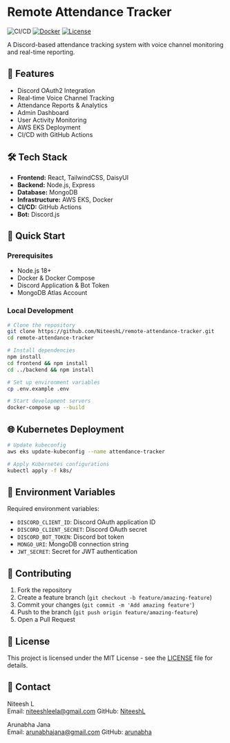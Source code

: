 # Remote Attendance Tracker

![CI/CD](https://github.com/NiteeshL/remote-attendance-tracker/actions/workflows/main.yml/badge.svg)
[![Docker](https://img.shields.io/docker/pulls/niteesh0303/attendance-tracker-frontend.svg)](https://hub.docker.com/r/niteesh0303/attendance-tracker-frontend)
[![License](https://img.shields.io/badge/license-MIT-blue.svg)](LICENSE)

A Discord-based attendance tracking system with voice channel monitoring and real-time reporting.

## 🌟 Features

- Discord OAuth2 Integration
- Real-time Voice Channel Tracking
- Attendance Reports & Analytics
- Admin Dashboard
- User Activity Monitoring
- AWS EKS Deployment
- CI/CD with GitHub Actions

## 🛠️ Tech Stack

- **Frontend:** React, TailwindCSS, DaisyUI
- **Backend:** Node.js, Express
- **Database:** MongoDB
- **Infrastructure:** AWS EKS, Docker
- **CI/CD:** GitHub Actions
- **Bot:** Discord.js

## 🚀 Quick Start

### Prerequisites
- Node.js 18+
- Docker & Docker Compose
- Discord Application & Bot Token
- MongoDB Atlas Account

### Local Development
```bash
# Clone the repository
git clone https://github.com/NiteeshL/remote-attendance-tracker.git
cd remote-attendance-tracker

# Install dependencies
npm install
cd frontend && npm install
cd ../backend && npm install

# Set up environment variables
cp .env.example .env

# Start development servers
docker-compose up --build
```

## 🌐 Kubernetes Deployment

```bash
# Update kubeconfig
aws eks update-kubeconfig --name attendance-tracker

# Apply Kubernetes configurations
kubectl apply -f k8s/
```

## 🔑 Environment Variables

Required environment variables:
- `DISCORD_CLIENT_ID`: Discord OAuth application ID
- `DISCORD_CLIENT_SECRET`: Discord OAuth secret
- `DISCORD_BOT_TOKEN`: Discord bot token
- `MONGO_URI`: MongoDB connection string
- `JWT_SECRET`: Secret for JWT authentication

## 🤝 Contributing

1. Fork the repository
2. Create a feature branch (`git checkout -b feature/amazing-feature`)
3. Commit your changes (`git commit -m 'Add amazing feature'`)
4. Push to the branch (`git push origin feature/amazing-feature`)
5. Open a Pull Request

## 📝 License

This project is licensed under the MIT License - see the [LICENSE](LICENSE) file for details.

## 👥 Contact

Niteesh L  
Email: niteeshleela@gmail.com  GitHub: [NiteeshL](https://github.com/NiteeshL)

Arunabha Jana  
Email: arunabhajana@gmail.com  GitHub: [arunabha](https://github.com/arunabhajana)
